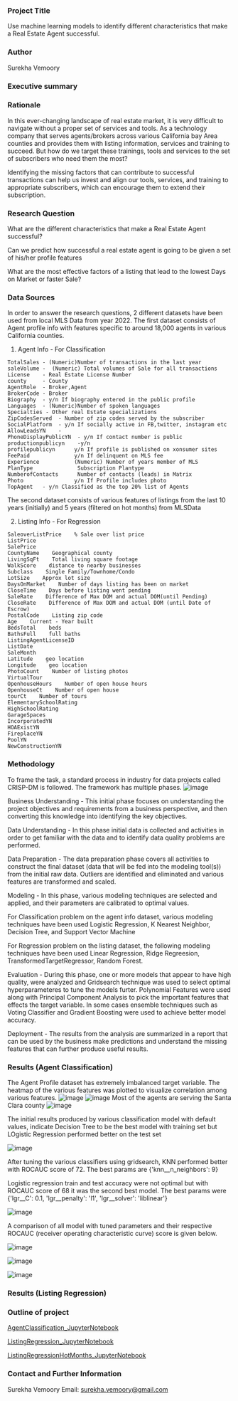 ### Project Title

Use machine learning models to identify different characteristics that make a Real Estate Agent successful.

### Author
Surekha Vemoory

### Executive summary

### Rationale

In this ever-changing landscape of real estate market, it is very difficult to navigate without a proper set of services and tools. As a technology company that serves agents/brokers across various California bay Area counties and provides them with listing information, services and training to succeed. But how do we target these trainings, tools and services to the set of subscribers who need them the most? 

Identifying the missing factors that can contribute to successful transactions can help us invest and align our tools, services, and training to appropriate subscribers, which can encourage them to extend their subscription.

### Research Question

What are the different characteristics that make a Real Estate Agent successful?

Can we predict how successful a real estate agent is going to be given a set of his/her profile features

What are the most effective factors of a listing that lead to the lowest Days on Market or faster Sale? 

### Data Sources

In order to answer the research questions, 2 different datasets have been used from local MLS Data from year 2022. The first dataset consists of Agent profile info with features specific to around 18,000 agents in various California counties.

1. Agent Info - For Classification
```
TotalSales - (Numeric)Number of transactions in the last year  
saleVolume -  (Numeric) Total volumes of Sale for all transactions
License    - Real Estate License Number    
county     - County
AgentRole  - Broker,Agent
BrokerCode - Broker 
Biography  - y/n If biography entered in the public profile
Languages  - (Numeric)Number of spoken languages
Specialties - Other real Estate specializations
ZipCodesServed  - Number of zip codes served by the subscriber
SocialPlatform  - y/n If socially active in FB,twitter, instagram etc
AllowLeadsYN    -  
PhoneDisplayPublicYN  - y/n If contact number is public
productionpublicyn    -y/n
profilepublicyn      y/n If profile is published on xonsumer sites
FeePaid              y/n If delinquent on MLS fee
Experience           (Numeric) Number of years member of MLS
PlanType              Subscription Plantype
NumberofContacts      Number of contacts (leads) in Matrix
Photo                y/n If Profile includes photo
TopAgent   - y/n Classified as the top 20% list of Agents 
```
The second dataset consists of various features of listings from the last 10 years (initially) and 5 years (filtered on hot months) from MLSData

2. Listing Info - For Regression
```
SaleoverListPrice    % Sale over list price
ListPrice    
SalePrice    
CountyName    Geographical county
LivingSqFt    Total living square footage
WalkScore    distance to nearby businesses
Subclass    Single Family/Townhome/Condo
LotSize    Approx lot size
DaysOnMarket    Number of days listing has been on market
CloseTime    Days before listing went pending
SaleRate    Difference of Max DOM and actual DOM(until Pending)
CloseRate    Difference of Max DOM and actual DOM (until Date of Escrow)
PostalCode    Listing zip code
Age    Current - Year built 
BedsTotal    beds
BathsFull    full baths
ListingAgentLicenseID    
ListDate
SaleMonth
Latitude    geo location
Longitude    geo location
PhotoCount    Number of listing photos
VirtualTour    
OpenhouseHours    Number of open house hours
OpenhouseCt    Number of open house
tourCt    Number of tours
ElementarySchoolRating    
HighSchoolRating   
GarageSpaces
IncorporatedYN
HOAExistYN
FireplaceYN
PoolYN
NewConstructionYN
```
### Methodology

To frame the task, a standard process in industry for data projects called CRISP-DM is followed. The framework has multiple phases.
![image](https://user-images.githubusercontent.com/28323151/226245695-e85daf82-4926-452f-a708-be375bfcaa9f.png)

Business Understanding - This initial phase focuses on understanding the project objectives and requirements from a
business perspective, and then converting this knowledge into identifying the key objectives. 

Data Understanding - In this phase initial data is collected and activities in order to get familiar with the data and to identify data
quality problems are performed.

Data Preparation - The data preparation phase covers all activities to construct the final dataset (data that will be
fed into the modeling tool(s)) from the initial raw data. Outliers are identified and eliminated and various features are transformed and scaled.

Modeling - In this phase, various modeling techniques are selected and applied, and their parameters are
calibrated to optimal values.

For Classification problem on the agent info dataset, various modeling techniques have been used Logistic Regression, K Nearest Neighbor,
Decision Tree, and Support Vector Machine 

For Regression problem on the listing dataset, the following modeling techniques have been used Linear Regression, Ridge Regreesion, TransformedTargetRegressor, Random Forest. 

Evaluation - During this phase, one or more models that appear to have high quality, were analyzed and Gridsearch technique was used to select optimal hyperparameteres to tune the models furter. Polynomial Features were used along with Principal Component Analysis to pick the important features that effects the target variable. In some cases ensemble techniques such as Voting Classifier and Gradient Boosting were used to achieve better model accuracy.

Deployment - The results from the analysis are summarized in a report that can be used by the business make predictions and understand the missing features that can further produce useful results.

### Results (Agent Classification)

The Agent Profile dataset has extremely imbalanced target variable. The heatmap of the various features was plotted to visualize correlation among various features.
![image](https://user-images.githubusercontent.com/28323151/226283319-dcce019b-e30e-42f5-bfaa-5b0c448e972b.png)
![image](https://user-images.githubusercontent.com/28323151/226284062-c4eba45a-8600-4118-a853-379f57974259.png)
Most of the agents are serving the Santa Clara county
![image](https://user-images.githubusercontent.com/28323151/226284436-92115367-5f07-4c42-a8e6-f67c5007d752.png)

The initial results produced by various classification model with default values, indicate Decision Tree to be the best model with training set but LOgistic Regression performed better on the test set

![image](https://user-images.githubusercontent.com/28323151/226286072-411a4ee6-a85a-4583-a39b-a48bc6fca9e0.png)

After tuning the various classifiers using gridsearch, KNN performed better with ROCAUC score of 72. The best params are {'knn__n_neighbors': 9}

Logistic regression train and test accuracy were not optimal but with ROCAUC score of 68 it was the second best model. The best params were {'lgr__C': 0.1, 'lgr__penalty': 'l1', 'lgr__solver': 'liblinear'}

![image](https://user-images.githubusercontent.com/28323151/226286395-5efc19a5-1bd6-4d50-9c68-51c96e51e473.png)

A comparison of all model with tuned parameters and their respective ROCAUC (receiver operating characteristic curve) score is given below.

![image](https://user-images.githubusercontent.com/28323151/226286672-684a0b2c-937b-471b-bc45-a2901424c588.png)

![image](https://user-images.githubusercontent.com/28323151/226288320-0a29b08d-b360-4542-ad38-69c840587164.png)

![image](https://user-images.githubusercontent.com/28323151/226287851-c4b9dd79-dd9d-4cd1-8453-bdb13243d591.png)

### Results (Listing Regression)



### Outline of project

[AgentClassification_JupyterNotebook](https://github.com/svemoory/BHMLAI-CapStone/blob/main/AgentClassification.ipynb)

[ListingRegression_JupyterNotebook](https://github.com/svemoory/BHMLAI-CapStone/blob/main/ListingRegression.ipynb)

[ListingRegressionHotMonths_JupyterNotebook](https://github.com/svemoory/BHMLAI-CapStone/blob/main/ListingRegressionHotMonths.ipynb)

### Contact and Further Information
Surekha Vemoory 
Email: surekha.vemoory@gmail.com
